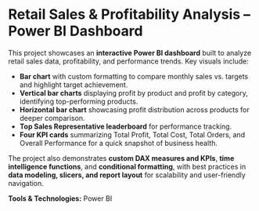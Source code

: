 # Retail Sales & Profitability Analysis – Power BI Dashboard

This project showcases an **interactive Power BI dashboard** built to analyze retail sales data, profitability, and performance trends. Key visuals include:

- **Bar chart** with custom formatting to compare monthly sales vs. targets and highlight target achievement.  
- **Vertical bar charts** displaying profit by product and profit by category, identifying top-performing products.  
- **Horizontal bar chart** showcasing profit distribution across products for deeper comparison.  
- **Top Sales Representative leaderboard** for performance tracking.  
- **Four KPI cards** summarizing Total Profit, Total Cost, Total Orders, and Overall Performance for a quick snapshot of business health.  

The project also demonstrates **custom DAX measures and KPIs**, **time intelligence functions**, and **conditional formatting**, with best practices in **data modeling, slicers, and report layout** for scalability and user-friendly navigation.

**Tools & Technologies:** Power BI
